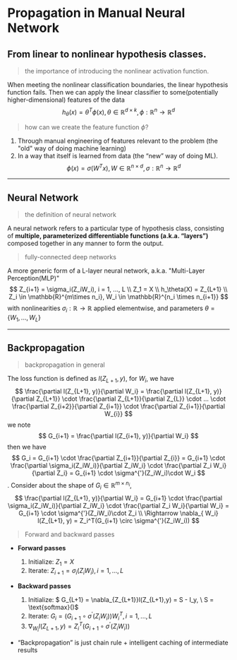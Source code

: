 # Propagation in Manual Neural Network 

## From linear to nonlinear hypothesis classes.
> the importance of introducing the nonlinear activation function.

When meeting the nonlinear classification boundaries, the linear hypothesis function fails. Then we can apply the linear classifier to some(potentially higher-dimensional) features of the data$$h_\theta(x) = \theta^T\phi(x), \theta \in \mathbb{R}^{d \times k}, \phi : \mathbb{R}^n \to \mathbb{R}^d$$

> how can we create the feature function $\phi$?
1. Through manual engineering of features relevant to the problem (the "old" way of doing machine learning)
2. In a way that itself is learned from data (the “new” way of doing ML). $$\phi(x) = \sigma(W^Tx), W \in \mathbb{R}^{n \times d}, \sigma: \mathbb{R}^n \to \mathbb{R}^d$$

***
## Neural Network
> the definition of neural network

A neural network refers to a particular type of hypothesis class, consisting of **multiple, parameterized differentiable functions (a.k.a. “layers”)** composed together in any manner to form the output.

> fully-connected deep networks

A more generic form of a L-layer neural network, a.k.a. "Multi-Layer Perception(MLP)"
$$
Z_{i+1} = \sigma_i(Z_iW_i), i = 1, ..., L \\
Z_1 = X \\ 
h_\theta(X) = Z_{L+1} \\
Z_i \in \mathbb{R}^{m\times n_i}, W_i \in \mathbb{R}^{n_i \times n_{i+1}}
$$
with nonlinearities $\sigma_i: \mathbb{R} \to \mathbb{R}$ applied elementwise, and parameters $\theta = \{W_1, ..., W_L\}$

***
## Backpropagation
> backpropagation in general

The loss function is defined as $l(Z_{L+1}, y)$, for $W_i$, we have
$$
\frac{\partial l(Z_{L+1}, y)}{\partial W_i} = \frac{\partial l(Z_{L+1}, y)}{\partial Z_{L+1}} \cdot \frac{\partial Z_{L+1}}{\partial Z_{L}} \cdot ... \cdot \frac{\partial Z_{i+2}}{\partial Z_{i+1}} \cdot \frac{\partial Z_{i+1}}{\partial W_{i}}
$$
we note
$$
G_{i+1} =  \frac{\partial l(Z_{i+1}, y)}{\partial W_i}
$$
then we have
$$
G_i = G_{i+1} \cdot \frac{\partial Z_{i+1}}{\partial Z_{i}} = G_{i+1} \cdot \frac{\partial \sigma_i(Z_iW_i)}{\partial Z_iW_i} \cdot \frac{\partial Z_i W_i}{\partial Z_i} = G_{i+1} \cdot \sigma^{'}(Z_iW_i)\cdot W_i 
$$.
Consider about the shape of $G_i \in \mathbb{R}^{m \times n_i}$, 
$$
\frac{\partial l(Z_{L+1}, y)}{\partial W_i} = G_{i+1} \cdot \frac{\partial \sigma_i(Z_iW_i)}{\partial Z_iW_i} \cdot \frac{\partial Z_i W_i}{\partial W_i} = G_{i+1} \cdot \sigma^{'}(Z_iW_i)\cdot Z_i  \\
\Rightarrow \nabla_{ W_i} l(Z_{L+1}, y) = Z_i^T(G_{i+1} \circ \sigma^{'}(Z_iW_i))
$$

> Forward and backward passes

- **Forward passes** 
    1. Initialize: $Z_1 = X$
    2. Iterate: $Z_{i+1} = \sigma_i(Z_iW_i), i =1,...,L$

- **Backward passes**
    1. Initialize:  $ G_{L+1} = \nabla_{Z_{L+1}}l(Z_{L+1},y) = S - I_y, \ S = \text{softmax}()$
    2. Iterate: $G_i = (G_{i+1} \circ \sigma^{'}(Z_iW_i))W_i^T, i=1,...,L$
    3. $\nabla_{ W_i} l(Z_{L+1}, y) = Z_i^T(G_{i+1} \circ \sigma^{'}(Z_iW_i))$

- “Backpropagation” is just chain rule + intelligent caching of intermediate results 